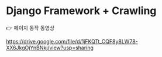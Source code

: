 # Django Framework + Crawling





👉 페이지 동작 동영상

https://drive.google.com/file/d/1jFKQTt_CQF8y8LW78-XX6JkgOjYnBNkj/view?usp=sharing